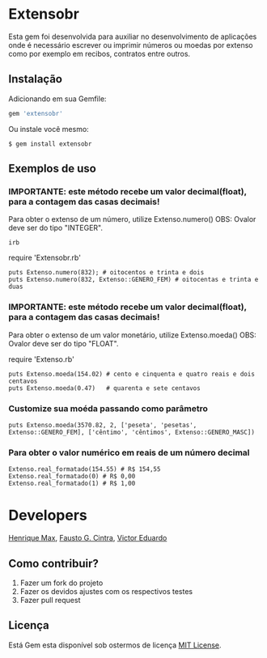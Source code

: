 # Extensobr

Esta gem foi desenvolvida para auxiliar no desenvolvimento de aplicações onde é necessário escrever ou imprimir números ou moedas por extenso como por exemplo em recibos, contratos entre outros.


## Instalação

Adicionando em sua Gemfile:

```ruby
gem 'extensobr'
```

Ou instale você mesmo:

    $ gem install extensobr

## Exemplos de uso
### IMPORTANTE: este método recebe um valor decimal(float), para a contagem das casas decimais!
Para obter o extenso de um número, utilize Extenso.numero() OBS: Ovalor deve ser do tipo "INTEGER".

    irb

require 'Extensobr.rb'
 
    puts Extenso.numero(832); # oitocentos e trinta e dois
    puts Extenso.numero(832, Extenso::GENERO_FEM) # oitocentas e trinta e duas
 
### IMPORTANTE: este método recebe um valor decimal(float), para a contagem das casas decimais!

Para obter o extenso de um valor monetário, utilize Extenso.moeda() OBS: Ovalor deve ser do tipo "FLOAT".

require 'Extenso.rb'

    puts Extenso.moeda(154.02) # cento e cinquenta e quatro reais e dois centavos
    puts Extenso.moeda(0.47)   # quarenta e sete centavos

### Customize sua moéda passando como parâmetro
    
    puts Extenso.moeda(3570.82, 2, ['peseta', 'pesetas', Extenso::GENERO_FEM], ['cêntimo', 'cêntimos', Extenso::GENERO_MASC])

### Para obter o valor numérico em reais de um número decimal

    Extenso.real_formatado(154.55) # R$ 154,55
    Extenso.real_formatado(0) # R$ 0,00
    Extenso.real_formatado(1) # R$ 1,00

# Developers

[Henrique Max](https://github.com/rickmax),
[Fausto G. Cintra](https://github.com/goncin),
[Victor Eduardo](https://github.com/victoreduardo)

## Como contribuir?

1. Fazer um fork do projeto
1. Fazer os devidos ajustes com os respectivos testes
1. Fazer pull request


## Licença

Está Gem esta disponível sob ostermos de licença [MIT License](http://opensource.org/licenses/MIT).

